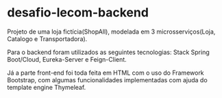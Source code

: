 # desafio-lecom-backend
Projeto de uma loja fictícia(ShopAll), modelada em 3 microsserviços(Loja, Catalogo e Transportadora).

Para o backend foram utilizados as seguintes tecnologias: Stack Spring Boot/Cloud, Eureka-Server e Feign-Client.

Já a parte front-end foi toda feita em HTML com o uso do Framework Bootstrap, com algumas funcionalidades implementadas com ajuda do template engine Thymeleaf.
